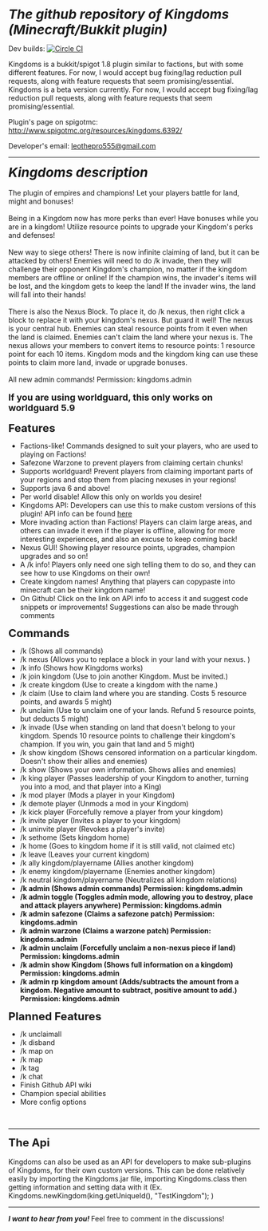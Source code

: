 <b><i><span style="font-size: 26px">The github repository of Kingdoms (Minecraft/Bukkit plugin)</span></i></b><br>

Dev builds: [![Circle CI](https://circleci.com/gh/sgdc3/Kingdoms.svg?style=svg)](https://circleci.com/gh/sgdc3/Kingdoms)

Kingdoms is a bukkit/spigot 1.8 plugin similar to factions, but with some different features. For now, I would accept bug fixing/lag reduction pull requests, along with feature requests that seem promising/essential.
Kingdoms is a beta version currently.
For now, I would accept bug fixing/lag reduction pull requests, along with feature requests that seem promising/essential.  

Plugin's page on spigotmc: http://www.spigotmc.org/resources/kingdoms.6392/

Developer's email: leothepro555@gmail.com

<hr>

<b><i><span style="font-size: 26px">Kingdoms description</span></i></b><br>
<br>
The plugin of empires and champions! Let your players battle for land, might and bonuses!<br>
<br>
Being in a Kingdom now has more perks than ever! Have bonuses while you are in a kingdom! Utilize resource points to upgrade your Kingdom's perks and defenses!<br>
<br>
New way to siege others! There is now infinite claiming of land, but it can be attacked by others! Enemies will need to do /k invade, then they will challenge their opponent Kingdom's champion, no matter if the kingdom members are offline or online! If the champion wins, the invader's items will be lost, and the kingdom gets to keep the land! If the invader wins, the land will fall into their hands!<br>
<br>
There is also the Nexus Block. To place it, do /k nexus, then right click a block to replace it with your kingdom's nexus. But guard it well! The nexus is your central hub. Enemies can steal resource points from it even when the land is claimed. Enemies can't claim the land where your nexus is. The nexus allows your members to convert items to resource points: 1 resource point for each 10 items. Kingdom mods and the kingdom king can use these points to claim more land, invade or upgrade bonuses.<br>
<br>
All new admin commands! Permission: kingdoms.admin<br>
<br>
<span style="font-size: 18px"><b><b>If you are using worldguard, this only works on worldguard 5.9</b></b></span><br>
<br>
<span style="font-size: 22px"><b>Features</b></span><br>
<ul>
<li>Factions-like! Commands designed to suit your players, who are used to playing on Factions!</li>
<li>Safezone Warzone to prevent players from claiming certain chunks!</li>
<li>Supports worldguard! Prevent players from claiming important parts of your regions and stop them from placing nexuses in your regions!</li>
<li>Supports java 6 and above!</li>
<li>Per world disable! Allow this only on worlds you desire!</li>
<li>Kingdoms API: Developers can use this to make custom versions of this plugin! API info can be found <a href="https://github.com/Hex27/Kingdoms" target="_blank" class="externalLink" rel="nofollow">here</a></li>
<li>More invading action than Factions! Players can claim large areas, and others can invade it even if the player is offline, allowing for more interesting experiences, and also an excuse to keep coming back!</li>
<li>Nexus GUI! Showing player resource points, upgrades, champion upgrades and so on!</li>
<li>A /k info! Players only need one sigh telling them to do so, and they can see how to use Kingdoms on their own!</li>
<li>Create kingdom names! Anything that players can copypaste into minecraft can be their kingdom name!</li>
<li>On Github! Click on the link on API info to access it and suggest code snippets or improvements! Suggestions can also be made through comments</li>
</ul><b><span style="font-size: 22px">Commands</span></b><br>
<ul>
<li>/k (Shows all commands)</li>
<li>/k nexus (Allows you to replace a block in your land with your nexus. )</li>
<li>/k info (Shows how Kingdoms works)</li>
<li>/k join kingdom (Use to join another Kingdom. Must be invited.)</li>
<li>/k create kingdom (Use to create a kingdom with the name.)</li>
<li>/k claim (Use to claim land where you are standing. Costs 5 resource points, and awards 5 might)</li>
<li>/k unclaim (Use to unclaim one of your lands. Refund 5 resource points, but deducts 5 might)</li>
<li>/k invade (Use when standing on land that doesn't belong to your kingdom. Spends 10 resource points to challenge their kingdom's champion. If you win, you gain that land and 5 might)</li>
<li>/k show kingdom (Shows censored information on a particular kingdom. Doesn't show their allies and enemies)</li>
<li>/k show (Shows your own information. Shows allies and enemies)</li>
<li>/k king player (Passes leadership of your Kingdom to another, turning you into a mod, and that player into a King)</li>
<li>/k mod player (Mods a player in your Kingdom)</li>
<li>/k demote player (Unmods a mod in your Kingdom)</li>
<li>/k kick player (Forcefully remove a player from your kingdom)</li>
<li>/k invite player (Invites a player to your kingdom)</li>
<li>/k uninvite player (Revokes a player's invite)</li>
<li>/k sethome (Sets kingdom home)</li>
<li>/k home (Goes to kingdom home if it is still valid, not claimed etc)</li>
<li>/k leave (Leaves your current kingdom)</li>
<li>/k ally kingdom/playername (Allies another kingdom)</li>
<li>/k enemy kingdom/playername (Enemies another kingdom)</li>
<li>/k neutral kingdom/playername (Neutralizes all kingdom relations)</li>
<li><b>/k admin (Shows admin commands) Permission: kingdoms.admin</b></li>
<li><b>/k admin toggle (Toggles admin mode, allowing you to destroy, place and attack players anywhere) Permission: kingdoms.admin</b></li>
<li><b>/k admin safezone (Claims a safezone patch) Permission: kingdoms.admin</b></li>
<li><b>/k admin warzone (Claims a warzone patch) Permission: kingdoms.admin</b></li>
<li><b>/k admin unclaim (Forcefully unclaim a non-nexus piece if land) Permission: kingdoms.admin</b></li>
<li><b>/k admin show Kingdom (Shows full information on a kingdom) Permission: kingdoms.admin</b></li>
<li><b>/k admin rp kingdom amount (Adds/subtracts the amount from a kingdom. Negative amount to subtract, positive amount to add.) Permission: kingdoms.admin</b></li>
</ul><b><span style="font-size: 22px">Planned Features</span></b><br>
<ul>
<li>/k unclaimall</li>
<li>/k disband</li>
<li>/k map on</li>
<li>/k map</li>
<li>/k tag</li>
<li>/k chat</li>
<li>Finish Github API wiki</li>
<li>Champion special abilities</li>
<li>More config options</li>
</ul><br>

<hr>

<b><span style="font-size: 22px">The Api</span></b><br><br>
Kingdoms can also be used as an API for developers to make sub-plugins of Kingdoms, for their own custom versions.
This can be done relatively easily by importing the Kingdoms.jar file, importing Kingdoms.class then getting information and setting data with it (Ex. Kingdoms.newKingdom(king.getUniqueId(), "TestKingdom"); )

<hr>

<b><i>I want to hear from you! </i></b>Feel free to comment in the discussions!

